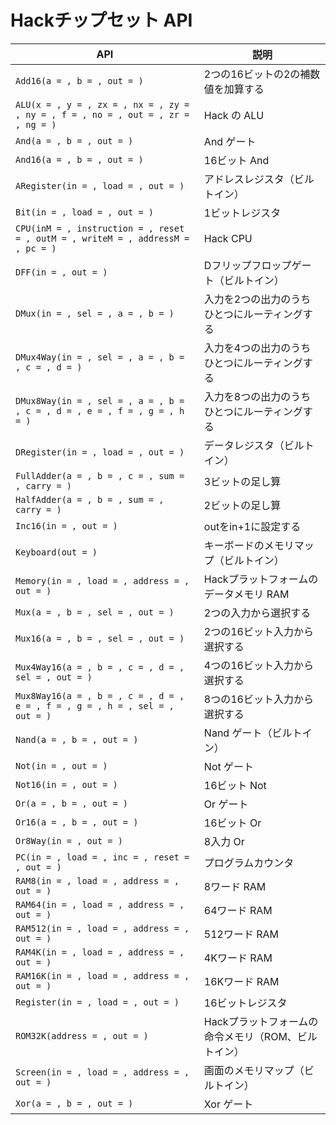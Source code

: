 # Hackチップセット API

| API | 説明 |
|-----|------|
| `Add16(a = , b = , out = )` | 2つの16ビットの2の補数値を加算する |
| `ALU(x = , y = , zx = , nx = , zy = , ny = , f = , no = , out = , zr = , ng = )` | Hack の ALU |
| `And(a = , b = , out = )` | And ゲート |
| `And16(a = , b = , out = )` | 16ビット And |
| `ARegister(in = , load = , out = )` | アドレスレジスタ（ビルトイン） |
| `Bit(in = , load = , out = )` | 1ビットレジスタ |
| `CPU(inM = , instruction = , reset = , outM = , writeM = , addressM = , pc = )` | Hack CPU |
| `DFF(in = , out = )` | Dフリップフロップゲート（ビルトイン） |
| `DMux(in = , sel = , a = , b = )` | 入力を2つの出力のうちひとつにルーティングする |
| `DMux4Way(in = , sel = , a = , b = , c = , d = )` | 入力を4つの出力のうちひとつにルーティングする |
| `DMux8Way(in = , sel = , a = , b = , c = , d = , e = , f = , g = , h = )` | 入力を8つの出力のうちひとつにルーティングする |
| `DRegister(in = , load = , out = )` | データレジスタ（ビルトイン） |
| `FullAdder(a = , b = , c = , sum = , carry = )` | 3ビットの足し算 |
| `HalfAdder(a = , b = , sum = , carry = )` | 2ビットの足し算 |
| `Inc16(in = , out = )` | outをin+1に設定する |
| `Keyboard(out = )` | キーボードのメモリマップ（ビルトイン） |
| `Memory(in = , load = , address = , out = )` | Hackプラットフォームのデータメモリ RAM |
| `Mux(a = , b = , sel = , out = )` | 2つの入力から選択する |
| `Mux16(a = , b = , sel = , out = )` | 2つの16ビット入力から選択する |
| `Mux4Way16(a = , b = , c = , d = , sel = , out = )` | 4つの16ビット入力から選択する |
| `Mux8Way16(a = , b = , c = , d = , e = , f = , g = , h = , sel = , out = )` | 8つの16ビット入力から選択する |
| `Nand(a = , b = , out = )` | Nand ゲート（ビルトイン） |
| `Not(in = , out = )` | Not ゲート |
| `Not16(in = , out = )` | 16ビット Not |
| `Or(a = , b = , out = )` | Or ゲート |
| `Or16(a = , b = , out = )` | 16ビット Or |
| `Or8Way(in = , out = )` | 8入力 Or |
| `PC(in = , load = , inc = , reset = , out = )` | プログラムカウンタ |
| `RAM8(in = , load = , address = , out = )` | 8ワード RAM |
| `RAM64(in = , load = , address = , out = )` | 64ワード RAM |
| `RAM512(in = , load = , address = , out = )` | 512ワード RAM |
| `RAM4K(in = , load = , address = , out = )` | 4Kワード RAM |
| `RAM16K(in = , load = , address = , out = )` | 16Kワード RAM |
| `Register(in = , load = , out = )` | 16ビットレジスタ |
| `ROM32K(address = , out = )` | Hackプラットフォームの命令メモリ（ROM、ビルトイン） |
| `Screen(in = , load = , address = , out = )` | 画面のメモリマップ（ビルトイン） |
| `Xor(a = , b = , out = )` | Xor ゲート |
